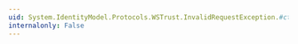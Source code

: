 ```yaml
---
uid: System.IdentityModel.Protocols.WSTrust.InvalidRequestException.#ctor
internalonly: False
---
```

